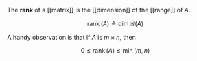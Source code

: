 The **rank** of a [[matrix]] is the [[dimension]] of the [[range]] of $A$. 

$$
\operatorname{rank}(A) \triangleq \dim \mathcal{R}(A)
$$

A handy observation is that if $A$ is $m \times n$, then

$$
0 \leq \operatorname{rank}(A) \leq \min (m, n)
$$